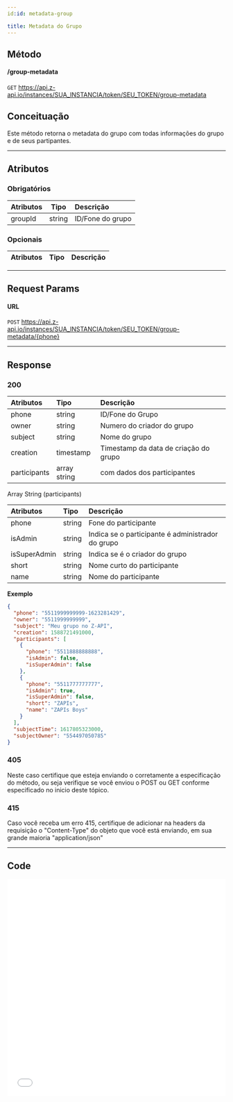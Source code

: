 ```yaml
---
id:id: metadata-group

title: Metadata do Grupo
---
```


## Método

#### /group-metadata

`GET` https://api.z-api.io/instances/SUA_INSTANCIA/token/SEU_TOKEN/group-metadata

## Conceituação

Este método retorna o metadata do grupo com todas informações do grupo e de seus partipantes.

---

## Atributos

### Obrigatórios

| Atributos |  Tipo  | Descrição        |
| :-------- | :----: | :--------------- |
| groupId   | string | ID/Fone do grupo |

### Opcionais

| Atributos | Tipo | Descrição |
| :-------- | :--: | :-------- |

---

## Request Params

#### URL

`POST` https://api.z-api.io/instances/SUA_INSTANCIA/token/SEU_TOKEN/group-metadata/{phone}

---

## Response

### 200

| Atributos    | Tipo         | Descrição                             |
| :----------- | :----------- | :------------------------------------ |
| phone        | string       | ID/Fone do Grupo                      |
| owner        | string       | Numero do criador do grupo            |
| subject      | string       | Nome do grupo                         |
| creation     | timestamp    | Timestamp da data de criação do grupo |
| participants | array string | com dados dos participantes           |

Array String (participants)

| Atributos    | Tipo   | Descrição                                         |
| :----------- | :----- | :------------------------------------------------ |
| phone        | string | Fone do participante                              |
| isAdmin      | string | Indica se o participante é administrador do grupo |
| isSuperAdmin | string | Indica se é o criador do grupo                    |
| short        | string | Nome curto do participante                        |
| name         | string | Nome do participante                              |

**Exemplo**

```json
{
  "phone": "5511999999999-1623281429",
  "owner": "5511999999999",
  "subject": "Meu grupo no Z-API",
  "creation": 1588721491000,
  "participants": [
    {
      "phone": "5511888888888",
      "isAdmin": false,
      "isSuperAdmin": false
    },
    {
      "phone": "5511777777777",
      "isAdmin": true,
      "isSuperAdmin": false,
      "short": "ZAPIs",
      "name": "ZAPIs Boys"
    }
  ],
  "subjectTime": 1617805323000,
  "subjectOwner": "554497050785"
}
```

### 405

Neste caso certifique que esteja enviando o corretamente a especificação do método, ou seja verifique se você enviou o POST ou GET conforme especificado no inicio deste tópico.

### 415

Caso você receba um erro 415, certifique de adicionar na headers da requisição o "Content-Type" do objeto que você está enviando, em sua grande maioria "application/json"

---

## Code

<iframe src="//api.apiembed.com/?source=https://raw.githubusercontent.com/Z-API/z-api-docs/main/json-examples/group-metadata.json&targets=all" frameborder="0" scrolling="no" width="100%" height="500px" seamless></iframe>
